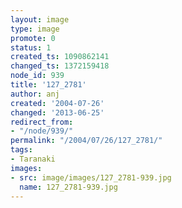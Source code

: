 ```yaml
---
layout: image
type: image
promote: 0
status: 1
created_ts: 1090862141
changed_ts: 1372159418
node_id: 939
title: '127_2781'
author: anj
created: '2004-07-26'
changed: '2013-06-25'
redirect_from:
- "/node/939/"
permalink: "/2004/07/26/127_2781/"
tags:
- Taranaki
images:
- src: image/images/127_2781-939.jpg
  name: 127_2781-939.jpg
---
```


